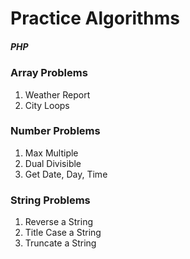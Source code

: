 # Practice Algorithms

##### PHP

### Array Problems
1. Weather Report
2. City Loops

### Number Problems
1. Max Multiple
2. Dual Divisible
3. Get Date, Day, Time

### String Problems
1. Reverse a String
2. Title Case a String
3. Truncate a String